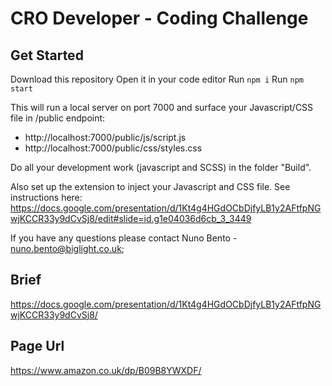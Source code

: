 # CRO Developer - Coding Challenge

## Get Started
Download this repository
Open it in your code editor
Run `npm i`
Run `npm start`

This will run a local server on port 7000 and surface your Javascript/CSS file in /public endpoint:
- http://localhost:7000/public/js/script.js
- http://localhost:7000/public/css/styles.css

Do all your development work (javascript and SCSS) in the folder "Build".

Also set up the extension to inject your Javascript and CSS file. See instructions here: https://docs.google.com/presentation/d/1Kt4g4HGdOCbDjfyLB1y2AFtfpNGwjKCCR33y9dCvSj8/edit#slide=id.g1e04036d6cb_3_3449

If you have any questions please contact Nuno Bento - [nuno.bento@biglight.co.uk](mailto:nuno.bento@biglight.co.uk?subject=[Github]%20CRO%20Coding%20Challenge);

## Brief

https://docs.google.com/presentation/d/1Kt4g4HGdOCbDjfyLB1y2AFtfpNGwjKCCR33y9dCvSj8/

## Page Url

https://www.amazon.co.uk/dp/B09B8YWXDF/
